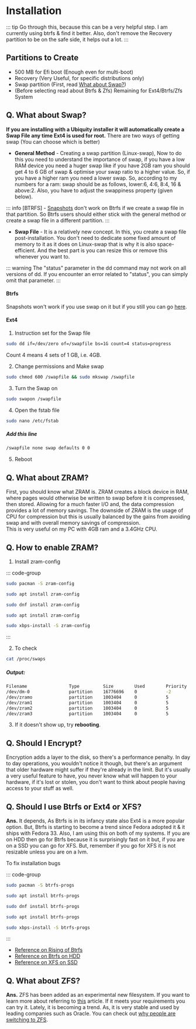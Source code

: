 # Installation

::: tip
Go through this, because this can be a very helpful step. I am currently using btrfs & find it better. Also, don't remove the Recovery partition to be on the safe side, it helps out a lot.
:::

## Partitions to Create

- 500 MB for Efi boot (Enough even for multi-boot)
- Recovery (Very Useful, for specific distributions only)
- Swap partition (First, read [What about Swap?](#what-about-swap))
- (Before selecting read about Btrfs & Zfs) Remaining for Ext4/Btrfs/Zfs System

## Q. What about Swap?

**If you are installing with a Ubiquity installer it will automatically create a Swap File any time Ext4 is used for root.**
There are two ways of getting swap (You can choose which is better)

- **General Method** - Creating a swap partition (Linux-swap), Now to do this you need to understand the importance of swap, if you have a low RAM device you need a huger swap like if you have 2GB ram you should get 4 to 6 GB of swap & optimise your swap ratio to a higher value. So, if you have a higher ram you need a lower swap. So, according to my numbers for a ram: swap should be as follows, lower:6, 4:6, 8:4, 16 & above:2. Also, you have to adjust the swappiness property (given below).

::: info
[BTRFS] - [Snapshots](https://fedoramagazine.org/btrfs-snapshots-backup-incremental/) don't work on Btrfs if we create a swap file in that partition. So Btrfs users should either stick with the general method or create a swap file in a different partition.
:::

- **Swap File** - It is a relatively new concept. In this, you create a swap file post-installation. You don't need to dedicate some fixed amount of memory to it as it does on Linux-swap that is why it is also space-efficient. And the best part is you can resize this or remove this whenever you want to. 

::: warning
The "status" parameter in the dd command may not work on all versions of dd. If you encounter an error related to "status", you can simply omit that parameter.
:::

#### Btrfs
Snapshots won't work if you use swap on it but if you still you can go [here](https://askubuntu.com/questions/1206157/can-i-have-a-swapfile-on-btrfs#:~:text=It%20is%20possible%20to%20use,file%20on%20a%20separate%20subvolume).

#### Ext4

1. Instruction set for the Swap file

```sh
sudo dd if=/dev/zero of=/swapfile bs=1G count=4 status=progress
```

Count 4 means 4 sets of 1 GB, i.e. 4GB.

2. Change permissions and Make swap

```sh
sudo chmod 600 /swapfile && sudo mkswap /swapfile
```

3. Turn the Swap on

```sh
sudo swapon /swapfile
```

4. Open the fstab file

```sh
sudo nano /etc/fstab
```

##### Add this line

```sh
/swapfile none swap defaults 0 0
```

5. Reboot

## Q. What about ZRAM?

First, you should know what ZRAM is. ZRAM creates a block device in RAM, where pages would otherwise be written to swap before it is compressed, then stored. Allowing for a much faster I/O and, the data compression provides a lot of memory savings. The downside of ZRAM is the usage of CPU for compression but this is usually balanced by the gains from avoiding swap and with overall memory savings of compression.  
This is very useful on my PC with 4GB ram and a 3.4GHz CPU.

## Q. How to enable ZRAM?

1. Install zram-config

::: code-group
```sh [Arch]
sudo pacman -S zram-config
```
```sh [Debian]
sudo apt install zram-config
```
```sh [Fedora]
sudo dnf install zram-config
```
```sh [Ubuntu]
sudo apt install zram-config
```
```sh [Void]
sudo xbps-install -S zram-config
```
:::

2. To check

```sh
cat /proc/swaps
```

##### Output:

```sh
Filename                Type         Size        Used        Priority
/dev/dm-0               partition    16776696    0           -2
/dev/zramo              partition    1003404     0           5
/dev/zram1              partition    1003404     0           5
/dev/zram2              partition    1003404     0           5
/dev/zram3              partition    1003404     0           5
```

3. If it doesn't show up, try **rebooting**.

## Q. Should I Encrypt?

Encryption adds a layer to the disk, so there's a performance penalty. In day to day operations, you wouldn't notice it though, but there's an argument that older hardware might suffer if they're already in the limit. But it's usually a very useful feature to have, you never know what will happen to your hardware, if it's lost or stolen, you don't want to think about people having access to your stuff as well.

## Q. Should I use Btrfs or Ext4 or XFS?

**Ans.** It depends, As Btrfs is in its infancy state also Ext4 is a more popular option. But, Btrfs is starting to become a trend since Fedora adopted it & it ships with Fedora 33. Also, I am using this on both of my systems. If you are on HDD then go for Btrfs because it is surprisingly fast on it but, if you are on a SSD you can go for XFS. But, remember if you go for XFS it is not resizable unless you are on a lvm.

To fix installation bugs

::: code-group
```sh [Arch]
sudo pacman -S btrfs-progs
```
```sh [Debian]
sudo apt install btrfs-progs
```
```sh [Fedora]
sudo dnf install btrfs-progs
```
```sh [Ubuntu]
sudo apt install btrfs-progs
```
```sh [Void]
sudo xbps-install -S btrfs-progs
```
:::
- [Reference on Rising of Btrfs](https://www.linuxjournal.com/content/btrfs-centos-living-loopback)
- [Reference on Btrfs on HDD](https://www.phoronix.com/scan.php?page=article&item=linux54-hdd-raid&num=1)
- [Reference on XFS on SSD](https://www.phoronix.com/scan.php?page=article&item=linux-58-filesystems&num=4)

## Q. What about ZFS?

**Ans.** ZFS has been added as an experimental new filesystem. If you want to learn more about referring to [this](https://itsfoss.com/zfs-ubuntu/) article. If it meets your requirements you can try it. Lately, it is becoming a trend. As, it is very stable and used by leading companies such as Oracle. You can check out [why people are switching to ZFS](https://rudd-o.com/linux-and-free-software/ways-in-which-zfs-is-better-than-btrfs).
